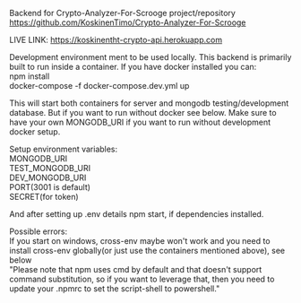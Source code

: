 Backend for Crypto-Analyzer-For-Scrooge project/repository 
<br>https://github.com/KoskinenTimo/Crypto-Analyzer-For-Scrooge

LIVE LINK:
https://koskinentht-crypto-api.herokuapp.com


Development environment ment to be used locally.
This backend is primarily built to run inside a container. If you have docker installed you can: <br>
npm install <br>
docker-compose -f docker-compose.dev.yml up

This will start both containers for server and mongodb testing/development database. But if you want to run without docker see below. Make sure to have your own MONGODB_URI if you want to run without development docker setup.

Setup environment variables:<br>
MONGODB_URI<br>
TEST_MONGODB_URI<br>
DEV_MONGODB_URI<br>
PORT(3001 is default)<br>
SECRET(for token)<br>

And after setting up .env details npm start, if dependencies installed.

Possible errors:<br>
If you start on windows, cross-env maybe won't work and you need to install cross-env globally(or just use the containers mentioned above), see below<br>
"Please note that npm uses cmd by default and that doesn't support command substitution, so if you want to leverage that, then you need to update your .npmrc to set the script-shell to powershell."